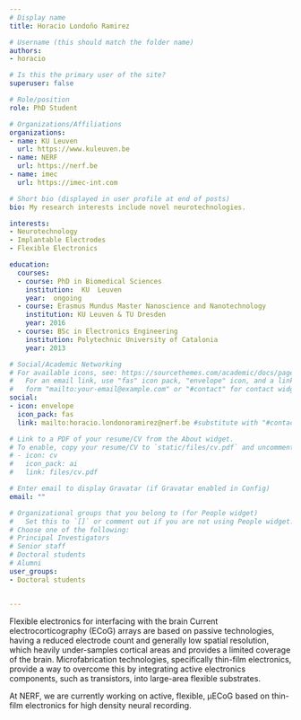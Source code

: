 ```yaml
---
# Display name
title: Horacio Londoño Ramirez

# Username (this should match the folder name)
authors:
- horacio

# Is this the primary user of the site?
superuser: false

# Role/position
role: PhD Student

# Organizations/Affiliations
organizations:
- name: KU Leuven
  url: https://www.kuleuven.be
- name: NERF
  url: https://nerf.be
- name: imec
  url: https://imec-int.com

# Short bio (displayed in user profile at end of posts)
bio: My research interests include novel neurotechnologies.

interests:
- Neurotechnology
- Implantable Electrodes
- Flexible Electronics

education:
  courses:
  - course: PhD in Biomedical Sciences
    institution:  KU  Leuven
    year:  ongoing
  - course: Erasmus Mundus Master Nanoscience and Nanotechnology
    institution: KU Leuven & TU Dresden
    year: 2016
  - course: BSc in Electronics Engineering
    institution: Polytechnic University of Catalonia
    year: 2013

# Social/Academic Networking
# For available icons, see: https://sourcethemes.com/academic/docs/page-builder/#icons
#   For an email link, use "fas" icon pack, "envelope" icon, and a link in the
#   form "mailto:your-email@example.com" or "#contact" for contact widget.
social:
- icon: envelope
  icon_pack: fas
  link: mailto:horacio.londonoramirez@nerf.be #substitute with "#contact" if you don't want to give out your email

# Link to a PDF of your resume/CV from the About widget.
# To enable, copy your resume/CV to `static/files/cv.pdf` and uncomment the lines below.
# - icon: cv
#   icon_pack: ai
#   link: files/cv.pdf

# Enter email to display Gravatar (if Gravatar enabled in Config)
email: ""

# Organizational groups that you belong to (for People widget)
#   Set this to `[]` or comment out if you are not using People widget.
# Choose one of the following: 
# Principal Investigators
# Senior staff
# Doctoral students
# Alumni
user_groups:
- Doctoral students


---
```

Flexible electronics for interfacing with the brain
Current electrocorticography (ECoG) arrays are based on passive technologies, having a reduced electrode count and generally low spatial resolution, which heavily under-samples cortical areas and provides a limited coverage of the brain. Microfabrication technologies, specifically thin-film electronics, provide a way to overcome this by integrating active electronics components, such as transistors, into large-area flexible substrates.

At NERF, we are currently working on active, flexible, µECoG based on thin-film electronics for high density neural recording.
